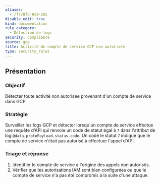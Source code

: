 ```yaml
---
aliases:
  - /fr/8fc-9c9-c02
disable_edit: true
kind: documentation
rule_category:
  - Détection de logs
security: compliance
source: gcp
title: Activité de compte de service GCP non autorisée
type: security_rules
---
```

## Présentation

### Objectif
Détecter toute activité non autorisée provenant d'un compte de service dans GCP

### Stratégie
Surveiller les logs GCP et détecter lorsqu'un compte de service effectue une requête d'API qui renvoie un code de statut égal à `7` dans l'attribut de log `@data.protoPayload.status.code`. Un code le statut `7` indique que le compte de service n'était pas autorisé à effectuer l'appel d'API.

### Triage et réponse
1. Identifier le compte de service à l'origine des appels non autorisés.
2. Vérifier que les autorisations IAM sont bien configurées ou que le compte de service n'a pas été compromis à la suite d'une attaque.